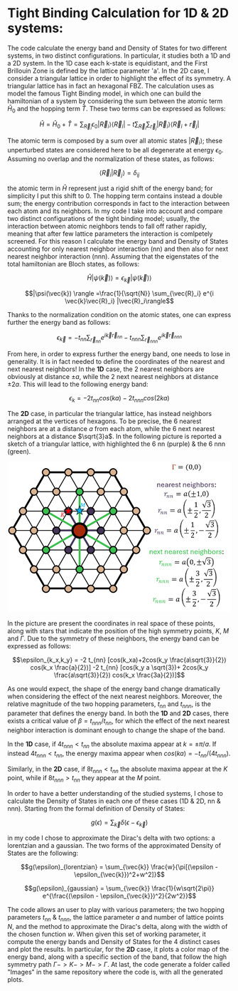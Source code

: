 # Tight Binding Calculation for 1D & 2D systems:
The code calculate the energy band and Density of States for two different systems, in two distinct configurations. In particular, it studies both a 1D and a 2D system.
In the 1D case each k-state is equidistant, and the First Brillouin Zone is defined by the lattice parameter 'a'.
In the 2D case, I consider a triangular lattice in order to highlight the effect of its symmetry. A triangular lattice has in fact an hexagonal FBZ.
The calculation uses as model the famous Tight Binding model, in which one can build the hamiltonian of a system by considering the sum between the atomic term $\hat{H}_0$ and the hopping term $\hat{T}$. These two terms can be expressed as follows:

```math
\hat{H} = \hat{H}_0 + \hat{T} = \sum_{\vec{R}_i} \epsilon_0 |\vec{R}_i\rangle \langle\vec{R}_i| - t \sum_{\vec{R}_i} \sum_{\vec{r}_j} |\vec{R}_i\rangle \langle\vec{R}_i + \vec{r}_j|
```

The atomic term is composed by a sum over all atomic states $|\vec{R}_i\rangle$; these unperturbed states are considered here to be all degenerate at energy $\epsilon_0$. Assuming no overlap and the normalization of these states, as follows:

```math
\langle\vec{R}_i|\vec{R}_j\rangle=\delta_{ij}
```

the atomic term in $\hat{H}$ represent just a rigid shift of the energy band; for simplicity I put this shift to 0.
The hopping term contains instead a double sum; the energy contribution corresponds in fact to the interaction between each atom and its neighbors.
In my code I take into account and compare two distinct configurations of the tight binding model; usually, the interaction between atomic neighbors tends to fall off rather rapidly, meaning that after few lattice parameters the interaction is comlpetely screened. For this reason I calculate the energy band and Density of States accounting for only nearest neighbor interaction (nn) and then also for next nearest neighbor interaction (nnn).
Assuming that the eigenstates of the total hamiltonian are Bloch states, as follows:

```math
\hat{H} |\psi(\vec{k}) \rangle = \epsilon_{\vec{k}}|\psi(\vec{k}) \rangle
```

```math
|\psi(\vec{k}) \rangle =\frac{1}{\sqrt{N}} \sum_{\vec{R}_i} e^{i \vec{k}\vec{R}_i} |\vec{R}_i\rangle
```

Thanks to the normalization condition on the atomic states, one can express further the energy band as follows:

```math
\epsilon_{\vec{k}} = -t_{nn} \sum_{\vec{r}_{nn}} e^{i \vec{k}\vec{r}_{nn}} - t_{nnn} \sum_{\vec{r}_{nnn}} e^{i \vec{k}\vec{r}_{nnn}}
```

From here, in order to express further the energy band, one needs to lose in generality. It is in fact needed to define the coordinates of the nearest and next nearest neighbors! 
In the **1D** case, the 2 nearest neighbors are obviously at distance $\pm a$, while the 2 next nearest neighbors at distance $\pm 2a$. This will lead to the following energy band:

```math
\epsilon_k = -2t_{nn}cos(ka) - 2t_{nnn}cos(2ka)
```

The **2D** case, in particular the triangular lattice, has instead neighbors arranged at the vertices of hexagons. To be precise, the 6 nearest neighbors are at a distance $a$ from each atom, while the 6 next nearest neighbors at a distance $\sqrt{3}a$. In the following picture is reported a sketch of a triangular lattice, with highlighted the 6 nn (purple) & the 6 nnn (green).

![triangular lattice with highlighted nearest neighbors and next nearest neighbors](https://github.com/Angeli-Ettore/Software-Computing-for-Applied-Physics/blob/main/triangular_lattice.png)

In the picture are present the coordinates in real space of these points, along with stars that indicate the position of the high symmetry points, $K$, $M$ and $\Gamma$. 
Due to the symmetry of these neighbors, the energy band can be expressed as follows:

```math
\epsilon_{k_x,k_y} = -2 t_{nn} [cos(k_xa)+2cos(k_y \frac{a\sqrt{3}}{2}) cos(k_x \frac{a}{2})] -2 t_{nn} [cos(k_y a \sqrt{3})+ 2cos(k_y \frac{a\sqrt{3}}{2}) cos(k_x \frac{3a}{2})]
```

As one would expect, the shape of the energy band change dramatically when considering the effect of the next nearest neighbors. Moreover, the relative magnitude of the two hopping parameters, $t_{nn}$ and $t_{nnn}$, is the parameter that defines the energy band. In both the **1D** and **2D** cases, there exists a critical value of $\beta = t_{nnn}/t_{nn}$, for which the effect of the next nearest neighbor interaction is dominant enough to change the shape of the band.

In the **1D** case, if $4t_{nnn}<t_{nn}$ the absolute maxima appear at $k=\pm \pi / a$.
If instead  $4t_{nnn}<t_{nn}$, the energy maxima appear when $cos(ka)=-t_{nn}/(4t_{nnn})$.

Similarly, in the **2D** case, if $8t_{nnn}<t_{nn}$ the absolute maxima appear at the $K$ point, while if $8t_{nnn}>t_{nn}$ they appear at the $M$ point.

In order to have a better understanding of the studied systems, I chose to calculate the Density of States in each one of these cases (1D & 2D, nn & nnn). Starting from the formal definition of Density of States:

```math
g(\epsilon) = \sum_{\vec{k}} \delta(\epsilon - \epsilon_{\vec{k}})
```

in my code I chose to approximate the Dirac's delta with two options: a lorentzian and a gaussian. The two forms of the approximated Density of States are the following:

```math
g(\epsilon)_{lorentzian} = \sum_{\vec{k}} \frac{w}{\pi[(\epsilon - \epsilon_{\vec{k}})^2+w^2]}
```

```math
g(\epsilon)_{gaussian} = \sum_{\vec{k}} \frac{1}{w\sqrt{2\pi}} e^{\frac{(\epsilon - \epsilon_{\vec{k}})^2}{2w^2}}
```

The code allows an user to play with various parameters; the two hopping parameters $t_{nn}$ & $t_{nnn}$, the lattice parameter $a$ and number of lattice points $N$, and the method to approximate the Dirac's delta, along with the width of the chosen function $w$. When given this set of working parameter, it compute the energy bands and Density of States for the 4 distinct cases and plot the results. In particular, for the **2D** case, it plots a color map of the energy band, along with a specific section of the band, that follow the high symmetry path $\Gamma -> K -> M -> \Gamma$. At last, the code generate a folder called "Images" in the same repository where the code is, with all the generated plots.
